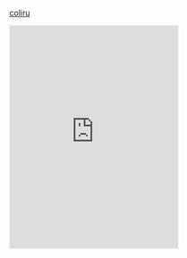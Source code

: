 [coliru](https://coliru.stacked-crooked.com/)

<iframe
height=400 
width=60% 
src="https://coliru.stacked-crooked.com/"
frameborder=0  
allowfullscreen>
</iframe>
